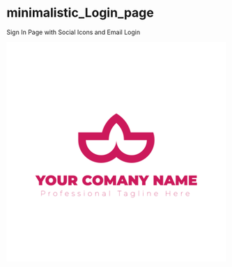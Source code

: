 # minimalistic_Login_page
Sign In Page with Social Icons and Email Login
<br>
<body>
  <div class="logo-container">
    <img src="logo.png" alt="Logo" id="logo">
</div>
